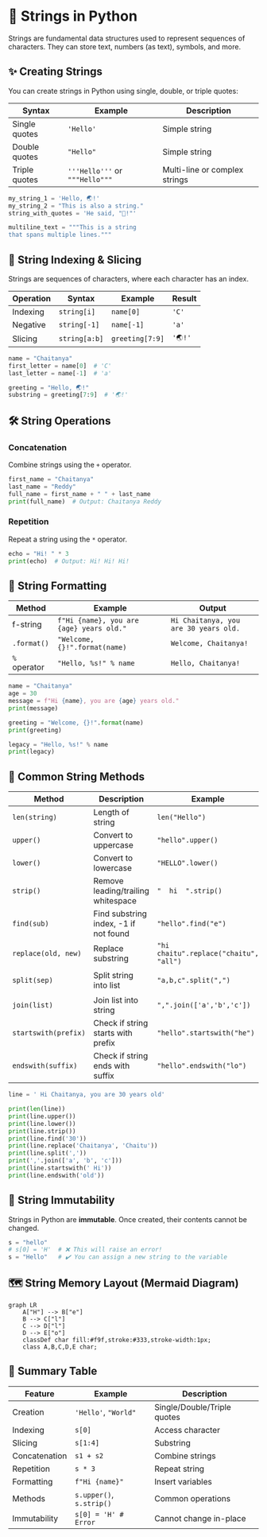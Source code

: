 # 🧵 Strings in Python

Strings are fundamental data structures used to represent sequences of characters. They can store text, numbers (as text), symbols, and more.

## ✨ Creating Strings

You can create strings in Python using single, double, or triple quotes:

| Syntax            | Example                                 | Description                      |
|-------------------|-----------------------------------------|----------------------------------|
| Single quotes     | `'Hello'`                               | Simple string                    |
| Double quotes     | `"Hello"`                               | Simple string                    |
| Triple quotes     | `'''Hello'''` or `"""Hello"""`          | Multi-line or complex strings    |

```python
my_string_1 = 'Hello, 🌏!'
my_string_2 = "This is also a string."
string_with_quotes = 'He said, "🙏!"'

multiline_text = """This is a string
that spans multiple lines."""
```

## 🔢 String Indexing & Slicing

Strings are sequences of characters, where each character has an index.

| Operation   | Syntax           | Example                  | Result         |
|-------------|------------------|--------------------------|---------------|
| Indexing    | `string[i]`      | `name[0]`                | `'C'`         |
| Negative    | `string[-1]`     | `name[-1]`               | `'a'`         |
| Slicing     | `string[a:b]`    | `greeting[7:9]`          | `'🌏!'`        |

```python
name = "Chaitanya"
first_letter = name[0]  # 'C'
last_letter = name[-1]  # 'a'

greeting = "Hello, 🌏!"
substring = greeting[7:9]  # '🌏!'
```

## 🛠️ String Operations

### Concatenation

Combine strings using the `+` operator.

```python
first_name = "Chaitanya"
last_name = "Reddy"
full_name = first_name + " " + last_name
print(full_name)  # Output: Chaitanya Reddy
```

### Repetition

Repeat a string using the `*` operator.

```python
echo = "Hi! " * 3
print(echo)  # Output: Hi! Hi! Hi!
```

## 🧩 String Formatting

| Method         | Example                                               | Output                                 |
|----------------|------------------------------------------------------|----------------------------------------|
| f-string       | `f"Hi {name}, you are {age} years old."`             | `Hi Chaitanya, you are 30 years old.`  |
| `.format()`    | `"Welcome, {}!".format(name)`                        | `Welcome, Chaitanya!`                  |
| `%` operator   | `"Hello, %s!" % name`                                | `Hello, Chaitanya!`                    |

```python
name = "Chaitanya"
age = 30
message = f"Hi {name}, you are {age} years old."
print(message)

greeting = "Welcome, {}!".format(name)
print(greeting)

legacy = "Hello, %s!" % name
print(legacy)
```

## 🧰 Common String Methods

| Method                  | Description                                   | Example                                 | Output                  |
|-------------------------|-----------------------------------------------|-----------------------------------------|-------------------------|
| `len(string)`           | Length of string                              | `len("Hello")`                          | `5`                     |
| `upper()`               | Convert to uppercase                          | `"hello".upper()`                       | `'HELLO'`               |
| `lower()`               | Convert to lowercase                          | `"HELLO".lower()`                       | `'hello'`               |
| `strip()`               | Remove leading/trailing whitespace            | `"  hi  ".strip()`                      | `'hi'`                  |
| `find(sub)`             | Find substring index, -1 if not found         | `"hello".find("e")`                     | `1`                     |
| `replace(old, new)`     | Replace substring                             | `"hi chaitu".replace("chaitu", "all")`  | `'hi all'`              |
| `split(sep)`            | Split string into list                        | `"a,b,c".split(",")`                    | `['a', 'b', 'c']`       |
| `join(list)`            | Join list into string                         | `",".join(['a','b','c'])`               | `'a,b,c'`               |
| `startswith(prefix)`    | Check if string starts with prefix            | `"hello".startswith("he")`              | `True`                  |
| `endswith(suffix)`      | Check if string ends with suffix              | `"hello".endswith("lo")`                | `True`                  |

```python
line = ' Hi Chaitanya, you are 30 years old'

print(len(line))
print(line.upper())
print(line.lower())
print(line.strip())
print(line.find('30'))
print(line.replace('Chaitanya', 'Chaitu'))
print(line.split(','))
print(','.join(['a', 'b', 'c']))
print(line.startswith(' Hi'))
print(line.endswith('old'))
```

## 🧭 String Immutability

Strings in Python are **immutable**. Once created, their contents cannot be changed.

```python
s = "hello"
# s[0] = 'H'  # ❌ This will raise an error!
s = "Hello"   # ✔️ You can assign a new string to the variable
```

## 🗺️ String Memory Layout (Mermaid Diagram)

```mermaid
graph LR
    A["H"] --> B["e"]
    B --> C["l"]
    C --> D["l"]
    D --> E["o"]
    classDef char fill:#f9f,stroke:#333,stroke-width:1px;
    class A,B,C,D,E char;
```

## 📝 Summary Table

| Feature           | Example                      | Description                      |
|-------------------|-----------------------------|----------------------------------|
| Creation          | `'Hello'`, `"World"`         | Single/Double/Triple quotes      |
| Indexing          | `s[0]`                       | Access character                 |
| Slicing           | `s[1:4]`                     | Substring                        |
| Concatenation     | `s1 + s2`                    | Combine strings                  |
| Repetition        | `s * 3`                      | Repeat string                    |
| Formatting        | `f"Hi {name}"`               | Insert variables                 |
| Methods           | `s.upper()`, `s.strip()`     | Common operations                |
| Immutability      | `s[0] = 'H' # Error`         | Cannot change in-place           |